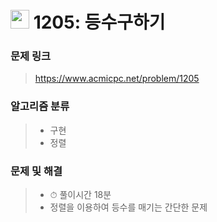 # <img src="https://d2gd6pc034wcta.cloudfront.net/tier/6.svg" width="30">  1205: 등수구하기

### 문제 링크

> https://www.acmicpc.net/problem/1205



### 알고리즘 분류

>- 구현
>- 정렬



### 문제 및 해결

>- ⏱ 풀이시간 18분
>- 정렬을 이용하여 등수를 매기는 간단한 문제

